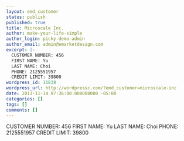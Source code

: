 ```yaml
---
layout: emd_customer
status: publish
published: true
title: Microscale Inc.
author: make-your-life-simple
author_login: picky-demo-admin
author_email: admin@emarketdesign.com
excerpt: |-
  CUSTOMER NUMBER: 456
  FIRST NAME: Yu
  LAST NAME: Choi
  PHONE: 2125551957
  CREDIT LIMIT: 39800
wordpress_id: 11838
wordpress_url: http://wordpressc.com/?emd_customer=microscale-inc
date: 2013-11-14 07:36:00.000000000 -05:00
categories: []
tags: []
comments: []
---
```

CUSTOMER NUMBER: 456
FIRST NAME: Yu
LAST NAME: Choi
PHONE: 2125551957
CREDIT LIMIT: 39800
